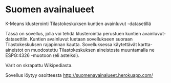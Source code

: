 # Suomen avainalueet
K-Means klusterointi Tilastokeskuksen kuntien avainluvut -datasetillä

Tässä on sovellus, jolla voi tehdä klusterointia perustuen kuntien avainluvut-datasettiin. Kuntien avainluvut luetaan sovellukseen suoraan Tilastokeskuksen rajapinnan kautta.
Sovelluksessa käytettävät kartta-aineistot on muodostettu Tilastokeskuksen aineistosta muuntamalla ne ESPG:4326 -muotoon (eli asteiksi).

Värit on skrapattu Wikipediasta.

Sovellus löytyy osoitteesta http://suomenavainalueet.herokuapp.com/
